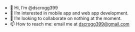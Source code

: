 - 👋 Hi, I’m @dscrogg399
- 👀 I’m interested in mobile app and web app development.
- 💞️ I’m looking to collaborate on nothing at the moment.
- 📫 How to reach me: email me at dscrogg399@gmail.com

<!---
dscrogg399/dscrogg399 is a ✨ special ✨ repository because its `README.md` (this file) appears on your GitHub profile.
You can click the Preview link to take a look at your changes.
--->
